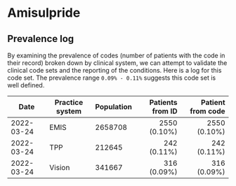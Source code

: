 # Amisulpride

## Prevalence log

By examining the prevalence of codes (number of patients with the code in their record) broken down by clinical system, we can attempt to validate the clinical code sets and the reporting of the conditions. Here is a log for this code set. The prevalence range `0.09% - 0.11%` suggests this code set is well defined.

| Date       | Practice system | Population | Patients from ID | Patient from code |
| ---------- | --------------- | ---------- | ---------------: | ----------------: |
| 2022-03-24 | EMIS            | 2658708    |     2550 (0.10%) |      2550 (0.10%) |
| 2022-03-24 | TPP             | 212645     |      242 (0.11%) |       242 (0.11%) |
| 2022-03-24 | Vision          | 341667     |      316 (0.09%) |       316 (0.09%) |
